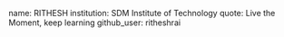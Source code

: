 name: RITHESH
institution: SDM Institute of Technology
quote: Live the Moment, keep learning 
github_user: ritheshrai
